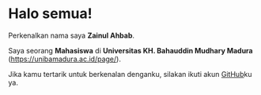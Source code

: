 # Halo semua!

Perkenalkan nama saya **Zainul Ahbab**.

Saya seorang **Mahasiswa** di **Universitas KH. Bahauddin Mudhary Madura** (https://unibamadura.ac.id/page/).

Jika kamu tertarik untuk berkenalan denganku, silakan ikuti akun [GitHub](https://github.com/zenzd)ku ya.
